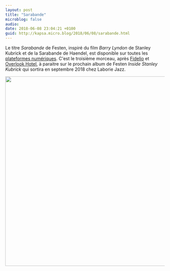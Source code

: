 ```yaml
---
layout: post
title: "Sarabande"
microblog: false
audio: 
date: 2018-06-08 23:04:21 +0100
guid: http://kapsa.micro.blog/2018/06/08/sarabande.html
---
```

Le titre _Sarabande_ de Festen, inspiré du film _Barry Lyndon_ de Stanley Kubrick et de la Sarabande de Haendel, est disponible sur toutes les [plateformes numériques](http://smarturl.it/Sarabande_Festen). C'est le troisième morceau, après [Fidelio](http://jeankapsa.com/2018/04/03/fidelio.html) et [Overlook Hotel](http://jeankapsa.com/2018/05/11/overlook-hotel.html), à paraitre sur le prochain album de Festen _Inside Stanley Kubrick_ qui sortira en septembre 2018 chez Laborie Jazz.

<img src="http://www.jeankapsa.com/uploads/2018/abba4c6c35.jpg" width="600" height="600" />
